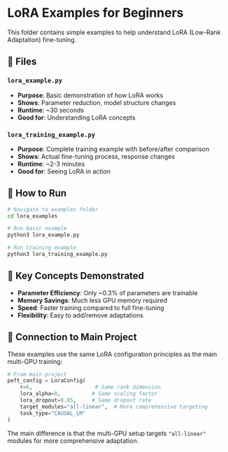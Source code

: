 # LoRA Examples for Beginners

This folder contains simple examples to help understand LoRA (Low-Rank Adaptation) fine-tuning.

## 📁 Files

### `lora_example.py`
- **Purpose**: Basic demonstration of how LoRA works
- **Shows**: Parameter reduction, model structure changes
- **Runtime**: ~30 seconds
- **Good for**: Understanding LoRA concepts

### `lora_training_example.py`
- **Purpose**: Complete training example with before/after comparison
- **Shows**: Actual fine-tuning process, response changes
- **Runtime**: ~2-3 minutes
- **Good for**: Seeing LoRA in action

## 🚀 How to Run

```bash
# Navigate to examples folder
cd lora_examples

# Run basic example
python3 lora_example.py

# Run training example
python3 lora_training_example.py
```

## 🎯 Key Concepts Demonstrated

- **Parameter Efficiency**: Only ~0.3% of parameters are trainable
- **Memory Savings**: Much less GPU memory required
- **Speed**: Faster training compared to full fine-tuning
- **Flexibility**: Easy to add/remove adaptations

## 🔗 Connection to Main Project

These examples use the same LoRA configuration principles as the main multi-GPU training:

```python
# From main project
peft_config = LoraConfig(
    r=6,                    # Same rank dimension
    lora_alpha=8,          # Same scaling factor
    lora_dropout=0.05,     # Same dropout rate
    target_modules="all-linear",  # More comprehensive targeting
    task_type="CAUSAL_LM"
)
```

The main difference is that the multi-GPU setup targets `"all-linear"` modules for more comprehensive adaptation.
